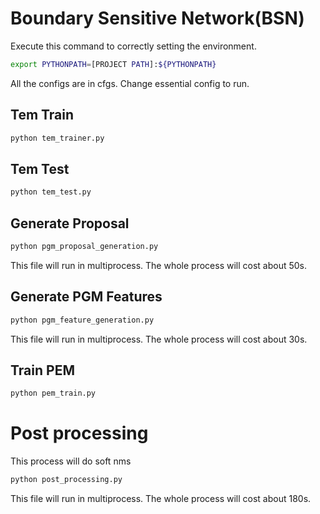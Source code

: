 # Boundary Sensitive Network(BSN)

Execute this command to correctly setting the environment.
```bash
export PYTHONPATH=[PROJECT PATH]:${PYTHONPATH}
```

All the configs are in cfgs. Change essential config to run.
## Tem Train

```bash
python tem_trainer.py
```

## Tem Test

```bash
python tem_test.py
```

## Generate Proposal

```bash
python pgm_proposal_generation.py
```

This file will run in multiprocess. The whole process will cost about
50s. 

## Generate PGM Features

```bash
python pgm_feature_generation.py
```

This file will run in multiprocess. The whole process will cost about
30s. 

## Train PEM

 ```bash
 python pem_train.py
 ```
 
# Post processing

This process will do soft nms
```bash
python post_processing.py
```
This file will run in multiprocess. The whole process will cost about
180s. 